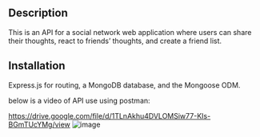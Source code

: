 ## Description
 This is an API for a social network web application where users can share their thoughts, react to friends’ thoughts, and create a friend list.

 ## Installation
 Express.js for routing, a MongoDB database, and the Mongoose ODM.

below is a video of API use using postman:

https://drive.google.com/file/d/1TLnAkhu4DVLOMSiw77-KIs-BGmTUcYMg/view
![image](https://github.com/user-attachments/assets/94027635-33ac-4467-930e-328d7c319391)
